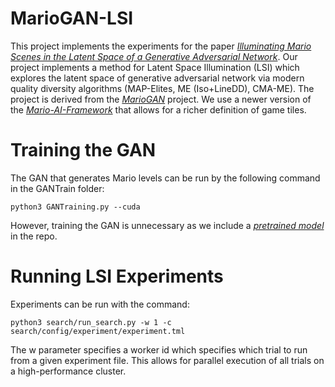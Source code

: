 # MarioGAN-LSI
This project implements the experiments for the paper *[Illuminating Mario Scenes in the Latent Space of a Generative Adversarial Network](https://arxiv.org/abs/2007.05674)*. Our project implements a method for Latent Space Illumination (LSI) which explores the latent space of generative adversarial network via modern quality diversity algorithms (MAP-Elites, ME (Iso+LineDD), CMA-ME). The project is derived from the *[MarioGAN](https://github.com/TheHedgeify/DagstuhlGAN)* project. We use a newer version of the *[Mario-AI-Framework](https://github.com/amidos2006/Mario-AI-Framework)* that allows for a richer definition of game tiles. 

# Training the GAN
The GAN that generates Mario levels can be run by the following command in the GANTrain folder:

```
python3 GANTraining.py --cuda
```

However, training the GAN is unnecessary as we include a *[pretrained model](https://github.com/icaros-usc/MarioGAN-LSI/blob/master/GANTrain/samples/netG_epoch_4999_7684.pth)* in the repo.

# Running LSI Experiments
Experiments can be run with the command:
```
python3 search/run_search.py -w 1 -c search/config/experiment/experiment.tml
```

The w parameter specifies a worker id which specifies which trial to run from a given experiment file. This allows for parallel execution of all trials on a high-performance cluster.
